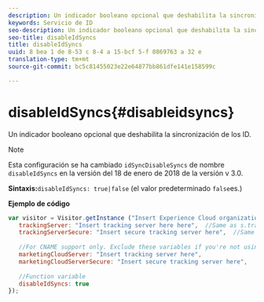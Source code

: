 ```yaml
---
description: Un indicador booleano opcional que deshabilita la sincronización de los ID.
keywords: Servicio de ID
seo-description: Un indicador booleano opcional que deshabilita la sincronización de los ID.
seo-title: disableIdSyncs
title: disableIdSyncs
uuid: 8 bea 1 de 8-53 c 8-4 a 15-bcf 5-f 0869763 a 32 e
translation-type: tm+mt
source-git-commit: bc5c81455023e22e64877bb861dfe141e158599c

---
```



# disableIdSyncs{#disableidsyncs}

Un indicador booleano opcional que deshabilita la sincronización de los ID.

>[!NOTE]
>
>Esta configuración se ha cambiado `idSyncDisableSyncs` de nombre `disableIdSyncs` en la versión del 18 de enero de 2018 de la versión v 3.0.

**Sintaxis:**`disableIdSyncs: true|false` (el valor predeterminado `false`es.)

**Ejemplo de código**

```js
var visitor = Visitor.getInstance ("Insert Experience Cloud organization ID here",{ 
   trackingServer: "Insert tracking server here here",  //Same as s.trackingServer 
   trackingServerSecure: "Insert secure tracking server here",  //Same as s.trackingServerSecure 
 
   //For CNAME support only. Exclude these variables if you're not using CNAME 
   marketingCloudServer: "Insert tracking server here", 
   marketingCloudServerSecure: "Insert secure tracking server here", 
 
   //Function variable 
   disableIdSyncs: true 
});
```

